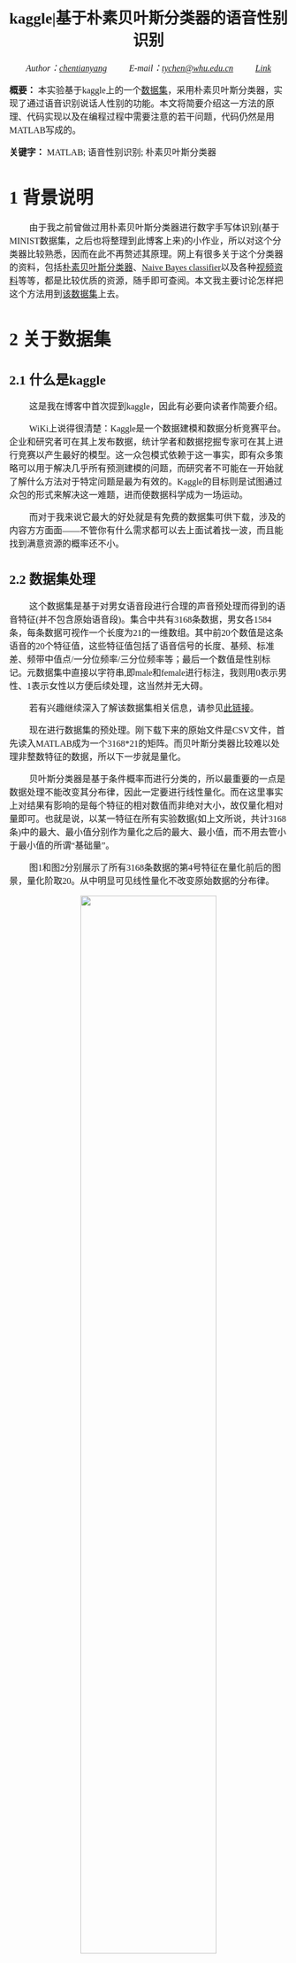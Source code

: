 ﻿
# <center><font face="宋体"> kaggle|基于朴素贝叶斯分类器的语音性别识别 </font></center>

*<center><font face="Times New Roman" size = 3> Author：[chentianyang](https://github.com/chentianyangWHU) &emsp;&emsp; E-mail：tychen@whu.edu.cn &emsp;&emsp; [Link]()</center>*

**概要：** <font face="宋体" size = 3> 本实验基于kaggle上的一个[数据集](https://www.kaggle.com/primaryobjects/voicegender/home)，采用朴素贝叶斯分类器，实现了通过语音识别说话人性别的功能。本文将简要介绍这一方法的原理、代码实现以及在编程过程中需要注意的若干问题，代码仍然是用MATLAB写成的。</font>

**关键字：** <font face="宋体" size = 3 >MATLAB; 语音性别识别; 朴素贝叶斯分类器</font>

# <font face="宋体"> 1 背景说明 </font>

&emsp;&emsp; <font face="宋体">由于我之前曾做过用朴素贝叶斯分类器进行数字手写体识别(基于MINIST数据集，之后也将整理到此博客上来)的小作业，所以对这个分类器比较熟悉，因而在此不再赘述其原理。网上有很多关于这个分类器的资料，包括[朴素贝叶斯分类器](https://zh.wikipedia.org/wiki/%E6%9C%B4%E7%B4%A0%E8%B4%9D%E5%8F%B6%E6%96%AF%E5%88%86%E7%B1%BB%E5%99%A8)、[Naive Bayes classifier](https://en.wikipedia.org/wiki/Naive_Bayes_classifier)以及各种[视频资料](https://www.youtube.com/watch?v=AqonCeZUcC4)等等，都是比较优质的资源，随手即可查阅。本文我主要讨论怎样把这个方法用到[该数据集](https://www.kaggle.com/primaryobjects/voicegender/home)上去。</font>

# <font face="宋体"> 2 关于数据集 </font>

## <font face="宋体"> 2.1 什么是kaggle</font>

&emsp;&emsp; <font face="宋体">这是我在博客中首次提到kaggle，因此有必要向读者作简要介绍。</font>

&emsp;&emsp; <font face="宋体">WiKi上说得很清楚：Kaggle是一个数据建模和数据分析竞赛平台。企业和研究者可在其上发布数据，统计学者和数据挖掘专家可在其上进行竞赛以产生最好的模型。这一众包模式依赖于这一事实，即有众多策略可以用于解决几乎所有预测建模的问题，而研究者不可能在一开始就了解什么方法对于特定问题是最为有效的。Kaggle的目标则是试图通过众包的形式来解决这一难题，进而使数据科学成为一场运动。</font>

&emsp;&emsp; <font face="宋体">而对于我来说它最大的好处就是有免费的数据集可供下载，涉及的内容方方面面——不管你有什么需求都可以去上面试着找一波，而且能找到满意资源的概率还不小。</font>

## <font face="宋体"> 2.2 数据集处理</font>

&emsp;&emsp; <font face="宋体">这个数据集是基于对男女语音段进行合理的声音预处理而得到的语音特征(并不包含原始语音段)。集合中共有3168条数据，男女各1584条，每条数据可视作一个长度为21的一维数组。其中前20个数值是这条语音的20个特征值，这些特征值包括了语音信号的长度、基频、标准差、频带中值点/一分位频率/三分位频率等；最后一个数值是性别标记。元数据集中直接以字符串,即male和female进行标注，我则用0表示男性、1表示女性以方便后续处理，这当然并无大碍。</font>

&emsp;&emsp; <font face="宋体">若有兴趣继续深入了解该数据集相关信息，请参见[此链接](http://www.primaryobjects.com/2016/06/22/identifying-the-gender-of-a-voice-using-machine-learning/)。</font>

&emsp;&emsp; <font face="宋体">现在进行数据集的预处理。刚下载下来的原始文件是CSV文件，首先读入MATLAB成为一个3168*21的矩阵。而贝叶斯分类器比较难以处理非整数特征的数据，所以下一步就是量化。</font>

&emsp;&emsp; <font face="宋体">贝叶斯分类器是基于条件概率而进行分类的，所以最重要的一点是数据处理不能改变其分布律，因此一定要进行线性量化。而在这里事实上对结果有影响的是每个特征的相对数值而非绝对大小，故仅量化相对量即可。也就是说，以某一特征在所有实验数据(如上文所说，共计3168条)中的最大、最小值分别作为量化之后的最大、最小值，而不用去管小于最小值的所谓“基础量”。</font>

&emsp;&emsp; <font face="宋体">图1和图2分别展示了所有3168条数据的第4号特征在量化前后的图景，量化阶取20。从中明显可见线性量化不改变原始数据的分布律。</font>

<center><img src="https://img-blog.csdn.net/20181024165124828?watermark/2/text/aHR0cHM6Ly9ibG9nLmNzZG4ubmV0L2N0eXF5MjAxNTMwMTIwMDA3OQ==/font/5a6L5L2T/fontsize/400/fill/I0JBQkFCMA==/dissolve/70" width="70%">  </center><center><font face="宋体" size=2 > 图1 量化前 </font> </center>

<center><img src="https://img-blog.csdn.net/20181024165130548?watermark/2/text/aHR0cHM6Ly9ibG9nLmNzZG4ubmV0L2N0eXF5MjAxNTMwMTIwMDA3OQ==/font/5a6L5L2T/fontsize/400/fill/I0JBQkFCMA==/dissolve/70" width="70%">  </center><center><font face="宋体" size=2 > 图2 量化后 </font> </center>

&nbsp;
&emsp;&emsp; <font face="宋体">量化阶也是一个需要考虑的参数。量化阶越大，量化越粗糙，计算量越小；量化阶越小，量化越细致，计算量越大。其对最后结果准确性的影响将在后文加以讨论。</font>

&emsp;&emsp; <font face="宋体">另外，仔细观察数据会发现其中有不少数值为0项，这是原始数据的缺项，我直接采用均值加以弥补，在不确定的时候优先考虑均值总不失为一种稳妥的处理方法。注意，对缺项数据的补写应当最优先处理。</font>

&emsp;&emsp; <font face="宋体">最后一步也可以看做是所有学习算法的第一步：划分训练集和验证集。在这里不妨多补充几句关于训练集、验证集和测试集的区别和联系。一般而言，在不考虑测试集时训练集、验证集常采用7:3或8:2的数量划分，考虑到测试集时一般划分为6:2:2。原始数据集的划分还是很有讲究的，[周志华教授](https://cs.nju.edu.cn/zhouzh/zhouzh.files/resume_cn.htm)在他著名的科普大作[《机器学习》](https://www.amazon.cn/dp/B01ARKEV1G)中对此有很详细的讨论。本实验中我优先按照7:3的比例划分训练集和验证集。</font>

# <font face="宋体"> 3 代码实现 </font>
## <font face="宋体"> 3.1 文件目录</font>
&emsp;&emsp; <font face="宋体">现在来介绍一下代码的文件目录以及各个文件之间的联系。本实验用到的全部程序如图3所示：</font>

<center><img src="https://img-blog.csdn.net/20181024165441894?watermark/2/text/aHR0cHM6Ly9ibG9nLmNzZG4ubmV0L2N0eXF5MjAxNTMwMTIwMDA3OQ==/font/5a6L5L2T/fontsize/400/fill/I0JBQkFCMA==/dissolve/70" width="35%">  </center><center><font face="宋体" size=2 > 图3 所需文件列表 </font> </center>

&emsp;&emsp; <font face="宋体">其中倒数第三个.xls文件就是下载得到的文件，将它通过文件xls2mat.m之后即可获得voice_data.mat文件，这就是上文所提到的那个3168*21矩阵。之后再经过文件mydiscretization.m进行量化处理就得到了量化后的数据文件，该数据文件覆盖voice_data.mat。通过文件training.m得到训练集TrainingSets.mat以及通过文件validation.m得到验证集ValidationSets.mat。在实验中，先后运行training.m和validation.m即可得到结果。另外的3个.m文件是辅助性文件，是在我写程序过程中测试代码的正确性顺手写的，它们的功能分别是：</font>

&emsp;&emsp; <font face="宋体">myhowmany.m：查询某个数据在某个矩阵中的数量。</font> 

</font>&emsp;&emsp; <font face="宋体">myisinterger.m：查询某矩阵中整数的个数，并找出非整数元素的坐标。</font> 

&emsp;&emsp; <font face="宋体">myrowcheck.m：找出某2个矩阵的相同行并返回其在原矩阵中的行坐标。</font>

&emsp;&emsp; <font face="宋体">这三个代码文件不是本实验所必须的，但是在写与数组有关的代码时不失为不错的辅助工具。</font>

## <font face="宋体"> 3.2 核心代码 </font>

&emsp;&emsp; <font face="宋体">核心代码其实很少，只有二三十行，是有关计算后验概率的。</font>

&emsp;&emsp; <font face="宋体">数据训练步骤的核心代码如下：</font>
```
for j=1:20
    for i=1:stepnum
        TrainingSets(1).feature_prob(i,j) = ...
            (myhowmany(i,TrainingSets(1).feature(:,j))+1)/(M_train_num+1);
        TrainingSets(2).feature_prob(i,j) = ...
            (myhowmany(i,TrainingSets(2).feature(:,j))+1)/(F_train_num+1);
    end
end
```

&emsp;&emsp; <font face="宋体">这就得到了每一个特征在量化范围内的每一个可能取值的概率。</font>

&emsp;&emsp; <font face="宋体">数据验证步骤的核心代码如下：</font>

```
for i=1:2
    for j=1:ValidationSets(i).number              % for each voice
        data = ValidationSets(i).feature(j,:);
        for k=1:20
            % probability of being male voice
            ValidationSets(i).results(j,1)=...
                TrainingSets(1).feature_prob(data(k),k)*ValidationSets(i).results(j,1);
            % probability of being female voice
            ValidationSets(i).results(j,2)=...
                TrainingSets(2).feature_prob(data(k),k)*ValidationSets(i).results(j,2);
        end
        if ValidationSets(i).results(j,1) > ValidationSets(i).results(j,2)
            % this is male voice
            ValidationSets(i).results(j,3) = 0;
        else
            % this is female voice
            ValidationSets(i).results(j,3) = 1;
        end
    end
end
```
&emsp;&emsp; <font face="宋体">这就得到了每一条待验证的数据分别为男声和女声的概率，通过比较大小即可得出最终判断。</font>

## <font face="宋体"> 3.3 注意点</font>

&emsp;&emsp; <font face="宋体">从实际应用角度来看，朴素贝叶斯分类法其实并不太适合于特征数量过多的分类问题，不管是二分类还是多分类。这是由于该方法本质上是概率的叠乘，每有一个特征就需要进行一次概率相乘，而这里有20个特征就需要乘上20次。而概率都是小于1的，所以在计算上颇为麻烦——会得到小于10的负20次方的小数。对这个问题可以采用每次都乘以某个略大于1的常数如sqrt(2)来补偿，或者取对数。

&emsp;&emsp; <font face="宋体">另外一个就是计算量，这一点可以通过不考虑全概率以及人为操作使得先验概率相同这两样手法来减少一些运算。</font>

&emsp;&emsp; <font face="宋体">第三点比较细节，在于若某个新数据在某个特征处取到了训练集所未曾取到的数据，就会得出此处的后验概率为0的结果，从而通过概率连乘导致最终的概率为0，而这显然是不正确的。解决措施也很简单，只要在每次计算时分子分母同时加1即可，而因此所造成的误差可以认为是忽略不计的。</font>

# <font face="宋体"> 4 实验与结果分析 </font>

&emsp;&emsp; <font face="宋体">影响实验结果的因素主要有2个：量化阶数目和数据集比例，因此实验主要围绕这两个参数的改变进行。另外还有一点需要注意的就是：由于数据集是随机划分的，所以每次训练-验证的结果有少许不同是正常的，这是因为每次划分到训练集和验证集中的数据条目并不完全相同。所以我在参数没有改变时连做3次训练-验证实验，取结果的平均值作为在该组量化数目和数据集比例条件下所得模型的识别效果。</font>

&emsp;&emsp; <font face="宋体">简略起见，我在量化数目和数据集比例这两个参数上各取两点：量化阶为10和20，训练集和验证集比例为7:3和8:2。得到的结果如图4所示：</font>

<center><img src="https://img-blog.csdn.net/20181024182616154?watermark/2/text/aHR0cHM6Ly9ibG9nLmNzZG4ubmV0L2N0eXF5MjAxNTMwMTIwMDA3OQ==/font/5a6L5L2T/fontsize/400/fill/I0JBQkFCMA==/dissolve/70" width="90%">  </center><center><font face="宋体" size=2 > 图4 实验结果 </font> </center>

&nbsp;
&emsp;&emsp; <font face="宋体">从上图中可以看出：首先，朴素贝叶斯分类器对男声的判断效果明显好于女声；第二，在这四组参数中，量化阶数目选为20、训练集和验证集比例选为8:2(即1267:317)时相对而言效果最好；第三，量化阶选取10和20对识别结果并无显著影响。</font>

&emsp;&emsp; <font face="宋体">显然只选取4组参数是很无法准确体现该算法性能的，但是我比较懒，读者如有兴趣不妨可以多做几组实验，看看能不能找出一组参数使得分辨效果优越的同时尽可能减小量化阶数目，即在效果和运算之间达到一个较好的平衡。</font>

# <font face="宋体"> 5 后记 </font>
&emsp;&emsp; <font face="宋体">本实验的一个遗憾就是没有建立测试代码，也就不能实时检测现场录入的语音性别。这是因为此[数据集](http://www.primaryobjects.com/2016/06/22/identifying-the-gender-of-a-voice-using-machine-learning/)的来历我还没有研究透彻，也就是说还不明白这20个特征是如何提取出来的。主要还是时间比较紧张，接下来我将花几天时间争取把它弄明白。</font>

&emsp;&emsp; <font face="宋体">本文为原创文章，转载或引用务必注明来源及作者。</font>